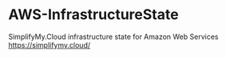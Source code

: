 # AWS-InfrastructureState
SimplifyMy.Cloud infrastructure state for Amazon Web Services https://simplifymy.cloud/
